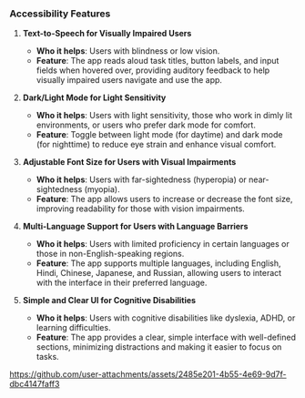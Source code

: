 ### Accessibility Features

1. **Text-to-Speech for Visually Impaired Users**  
   - **Who it helps**: Users with blindness or low vision.  
   - **Feature**: The app reads aloud task titles, button labels, and input fields when hovered over, providing auditory feedback to help visually impaired users navigate and use the app.

2. **Dark/Light Mode for Light Sensitivity**  
   - **Who it helps**: Users with light sensitivity, those who work in dimly lit environments, or users who prefer dark mode for comfort.  
   - **Feature**: Toggle between light mode (for daytime) and dark mode (for nighttime) to reduce eye strain and enhance visual comfort.

3. **Adjustable Font Size for Users with Visual Impairments**  
   - **Who it helps**: Users with far-sightedness (hyperopia) or near-sightedness (myopia).  
   - **Feature**: The app allows users to increase or decrease the font size, improving readability for those with vision impairments.

4. **Multi-Language Support for Users with Language Barriers**  
   - **Who it helps**: Users with limited proficiency in certain languages or those in non-English-speaking regions.  
   - **Feature**: The app supports multiple languages, including English, Hindi, Chinese, Japanese, and Russian, allowing users to interact with the interface in their preferred language.

5. **Simple and Clear UI for Cognitive Disabilities**  
   - **Who it helps**: Users with cognitive disabilities like dyslexia, ADHD, or learning difficulties.  
   - **Feature**: The app provides a clear, simple interface with well-defined sections, minimizing distractions and making it easier to focus on tasks.



https://github.com/user-attachments/assets/2485e201-4b55-4e69-9d7f-dbc4147faff3

